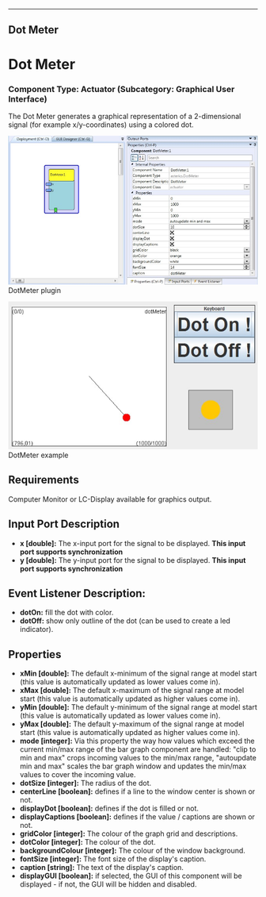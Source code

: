   
---
Dot Meter
---

# Dot Meter

### Component Type: Actuator (Subcategory: Graphical User Interface)

The Dot Meter generates a graphical representation of a 2-dimensional signal (for example x/y-coordinates) using a colored dot.

![Screenshot: DotMeter plugin](img/DotMeter.jpg "Screenshot: DotMeter plugin")  
DotMeter plugin

![Screenshot: DotMeter example](img/DotMeter_example.jpg "Screenshot: DotMeter example")  
DotMeter example

## Requirements

Computer Monitor or LC-Display available for graphics output.

## Input Port Description

*   **x \[double\]:** The x-input port for the signal to be displayed. **This input port supports synchronization**
*   **y \[double\]:** The y-input port for the signal to be displayed. **This input port supports synchronization**

## Event Listener Description:

*   **dotOn:** fill the dot with color.
*   **dotOff:** show only outline of the dot (can be used to create a led indicator).

## Properties

*   **xMin \[double\]:** The default x-minimum of the signal range at model start (this value is automatically updated as lower values come in).
*   **xMax \[double\]:** The default x-maximum of the signal range at model start (this value is automatically updated as higher values come in).
*   **yMin \[double\]:** The default y-minimum of the signal range at model start (this value is automatically updated as lower values come in).
*   **yMax \[double\]:** The default y-maximum of the signal range at model start (this value is automatically updated as higher values come in).
*   **mode \[integer\]:** Via this property the way how values which exceed the current min/max range of the bar graph component are handled: "clip to min and max" crops incoming values to the min/max range, "autoupdate min and max" scales the bar graph window and updates the min/max values to cover the incoming value.
*   **dotSize \[integer\]:** The radius of the dot.
*   **centerLine \[boolean\]:** defines if a line to the window center is shown or not.
*   **displayDot \[boolean\]:** defines if the dot is filled or not.
*   **displayCaptions \[boolean\]:** defines if the value / captions are shown or not.
*   **gridColor \[integer\]:** The colour of the graph grid and descriptions.
*   **dotColor \[integer\]:** The colour of the dot.
*   **backgroundColour \[integer\]:** The colour of the window background.
*   **fontSize \[integer\]:** The font size of the display's caption.
*   **caption \[string\]:** The text of the display's caption.
*   **displayGUI \[boolean\]:** if selected, the GUI of this component will be displayed - if not, the GUI will be hidden and disabled.